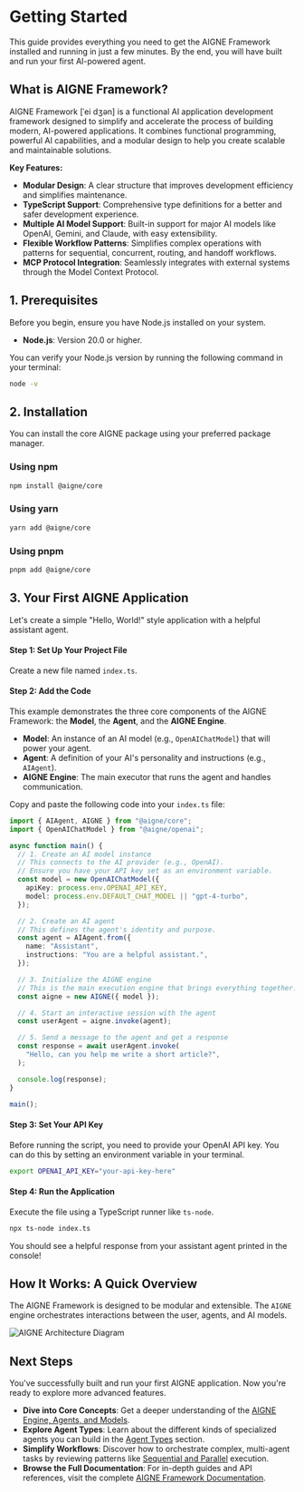 # Getting Started

This guide provides everything you need to get the AIGNE Framework installed and running in just a few minutes. By the end, you will have built and run your first AI-powered agent.

## What is AIGNE Framework?

AIGNE Framework \[ˈei dʒən] is a functional AI application development framework designed to simplify and accelerate the process of building modern, AI-powered applications. It combines functional programming, powerful AI capabilities, and a modular design to help you create scalable and maintainable solutions.

**Key Features:**

*   **Modular Design**: A clear structure that improves development efficiency and simplifies maintenance.
*   **TypeScript Support**: Comprehensive type definitions for a better and safer development experience.
*   **Multiple AI Model Support**: Built-in support for major AI models like OpenAI, Gemini, and Claude, with easy extensibility.
*   **Flexible Workflow Patterns**: Simplifies complex operations with patterns for sequential, concurrent, routing, and handoff workflows.
*   **MCP Protocol Integration**: Seamlessly integrates with external systems through the Model Context Protocol.

## 1. Prerequisites

Before you begin, ensure you have Node.js installed on your system.

*   **Node.js**: Version 20.0 or higher.

You can verify your Node.js version by running the following command in your terminal:

```bash
node -v
```

## 2. Installation

You can install the core AIGNE package using your preferred package manager.

### Using npm

```bash
npm install @aigne/core
```

### Using yarn

```bash
yarn add @aigne/core
```

### Using pnpm

```bash
pnpm add @aigne/core
```

## 3. Your First AIGNE Application

Let's create a simple "Hello, World!" style application with a helpful assistant agent.

#### Step 1: Set Up Your Project File

Create a new file named `index.ts`.

#### Step 2: Add the Code

This example demonstrates the three core components of the AIGNE Framework: the **Model**, the **Agent**, and the **AIGNE Engine**.

*   **Model**: An instance of an AI model (e.g., `OpenAIChatModel`) that will power your agent.
*   **Agent**: A definition of your AI's personality and instructions (e.g., `AIAgent`).
*   **AIGNE Engine**: The main executor that runs the agent and handles communication.

Copy and paste the following code into your `index.ts` file:

```typescript
import { AIAgent, AIGNE } from "@aigne/core";
import { OpenAIChatModel } from "@aigne/openai";

async function main() {
  // 1. Create an AI model instance
  // This connects to the AI provider (e.g., OpenAI).
  // Ensure you have your API key set as an environment variable.
  const model = new OpenAIChatModel({
    apiKey: process.env.OPENAI_API_KEY,
    model: process.env.DEFAULT_CHAT_MODEL || "gpt-4-turbo",
  });

  // 2. Create an AI agent
  // This defines the agent's identity and purpose.
  const agent = AIAgent.from({
    name: "Assistant",
    instructions: "You are a helpful assistant.",
  });

  // 3. Initialize the AIGNE engine
  // This is the main execution engine that brings everything together.
  const aigne = new AIGNE({ model });

  // 4. Start an interactive session with the agent
  const userAgent = aigne.invoke(agent);

  // 5. Send a message to the agent and get a response
  const response = await userAgent.invoke(
    "Hello, can you help me write a short article?",
  );

  console.log(response);
}

main();
```

#### Step 3: Set Your API Key

Before running the script, you need to provide your OpenAI API key. You can do this by setting an environment variable in your terminal.

```bash
export OPENAI_API_KEY="your-api-key-here"
```

#### Step 4: Run the Application

Execute the file using a TypeScript runner like `ts-node`.

```bash
npx ts-node index.ts
```

You should see a helpful response from your assistant agent printed in the console!

## How It Works: A Quick Overview

The AIGNE Framework is designed to be modular and extensible. The `AIGNE` engine orchestrates interactions between the user, agents, and AI models.

<picture>
  <source srcset="https://raw.githubusercontent.com/AIGNE-io/aigne-framework/main/assets/aigne-dark.png" media="(prefers-color-scheme: dark)">
  <source srcset="https://raw.githubusercontent.com/AIGNE-io/aigne-framework/main/assets/aigne.png" media="(prefers-color-scheme: light)">
  <img src="https://raw.githubusercontent.com/AIGNE-io/aigne-framework/main/aigne.png" alt="AIGNE Architecture Diagram" />
</picture>

## Next Steps

You've successfully built and run your first AIGNE application. Now you're ready to explore more advanced features.

*   **Dive into Core Concepts**: Get a deeper understanding of the [AIGNE Engine, Agents, and Models](./developer-guide-core-concepts.md).
*   **Explore Agent Types**: Learn about the different kinds of specialized agents you can build in the [Agent Types](./developer-guide-agents.md) section.
*   **Simplify Workflows**: Discover how to orchestrate complex, multi-agent tasks by reviewing patterns like [Sequential and Parallel](./developer-guide-agents-team-agent.md) execution.
*   **Browse the Full Documentation**: For in-depth guides and API references, visit the complete [AIGNE Framework Documentation](https://www.arcblock.io/docs/aigne-framework).